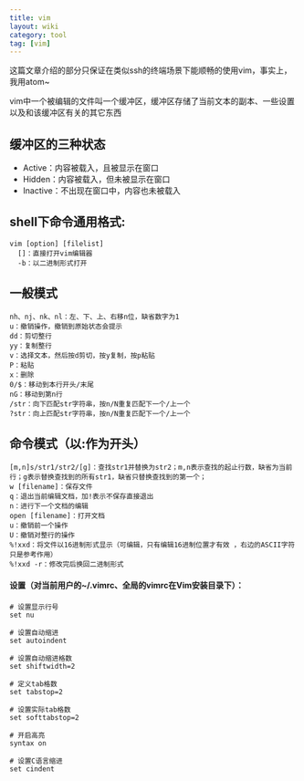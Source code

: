 ```yaml
---
title: vim
layout: wiki
category: tool
tag: [vim]
---
```


这篇文章介绍的部分只保证在类似ssh的终端场景下能顺畅的使用vim，事实上，我用atom~

vim中一个被编辑的文件叫一个缓冲区，缓冲区存储了当前文本的副本、一些设置以及和该缓冲区有关的其它东西

## 缓冲区的三种状态

* Active：内容被载入，且被显示在窗口
* Hidden：内容被载入，但未被显示在窗口
* Inactive：不出现在窗口中，内容也未被载入


## shell下命令通用格式:

~~~Text
vim [option] [filelist]
  []：直接打开vim编辑器
  -b：以二进制形式打开
~~~


## 一般模式

~~~
nh、nj、nk、nl：左、下、上、右移n位，缺省数字为1
u：撤销操作，撤销到原始状态会提示
dd：剪切整行
yy：复制整行
v：选择文本，然后按d剪切，按y复制，按p粘贴
P：粘贴
x：删除
0/$：移动到本行开头/末尾
nG：移动到第n行
/str：向下匹配str字符串，按n/N重复匹配下一个/上一个
?str：向上匹配str字符串，按n/N重复匹配下一个/上一个
~~~


## 命令模式（以:作为开头）

~~~Text
[m,n]s/str1/str2/[g]：查找str1并替换为str2；m,n表示查找的起止行数，缺省为当前行；g表示替换查找到的所有str1，缺省只替换查找到的第一个；
w [filename]：保存文件
q：退出当前编辑文档，加!表示不保存直接退出
n：进行下一个文档的编辑
open [filename]：打开文档
u：撤销前一个操作
U：撤销对整行的操作
%!xxd：将文件以16进制形式显示（可编辑，只有编辑16进制位置才有效 ，右边的ASCII字符只是参考作用）
%!xxd -r：修改完后换回二进制形式
~~~

#### 设置（对当前用户的~/.vimrc、全局的vimrc在Vim安装目录下）：

~~~Text
# 设置显示行号
set nu

# 设置自动缩进
set autoindent

# 设置自动缩进格数
set shiftwidth=2

# 定义tab格数
set tabstop=2

# 设置实际tab格数
set softtabstop=2

# 开启高亮
syntax on

# 设置C语言缩进
set cindent
~~~
